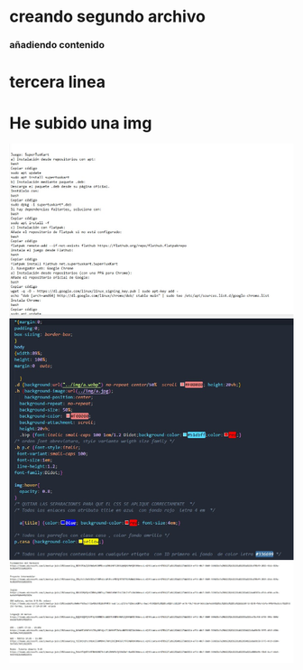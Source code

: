 # creando segundo archivo 
### añadiendo contenido
# tercera linea 
# He subido una img
![foto](/img/1a.jpg "img prueba")
![foto](/img/1b.jpg "img prueba")
![foto](/img/1c.jpg "img prueba")
